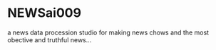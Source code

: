 # NEWSai009
a news data procession studio for making news chows and the most obective and truthful news...
